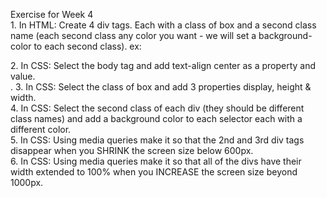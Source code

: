 Exercise for Week 4<br>
	1. In HTML: Create 4 div tags. Each with a class of box and a second class name (each second class any color you want - we will set a background-color to each second class).
	ex: <div class="box red"></div>
	2. In CSS: Select the body tag and add text-align center as a property and value.<br>.
	3. In CSS: Select the class of box and add 3 properties display, height & width.<br> 
	4. In CSS: Select the second class of each div (they should be different class names) and add a background color to each selector each with a different color.<br>
	5. In CSS: Using media queries make it so that the 2nd and 3rd div tags disappear when you SHRINK the screen size below 600px.<br> 
	6. In CSS: Using media queries make it so that all of the divs have their width extended to 100% when you INCREASE the screen size beyond 1000px. <br> 
